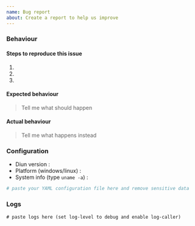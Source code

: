 ```yaml
---
name: Bug report
about: Create a report to help us improve
---
```


### Behaviour

#### Steps to reproduce this issue

1.
2.
3.

#### Expected behaviour

> Tell me what should happen

#### Actual behaviour

> Tell me what happens instead

### Configuration

* Diun version : 
* Platform (windows/linux) :
* System info (type `uname -a`) : 

```yaml
# paste your YAML configuration file here and remove sensitive data
```

### Logs

```
# paste logs here (set log-level to debug and enable log-caller)
```
